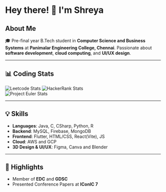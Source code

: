 # Hey there! 👋 I'm Shreya

## About Me
🎓 Pre-final year B.Tech student in **Computer Science and Business Systems** at **Panimalar Engineering College, Chennai**. Passionate about **software development**, **cloud computing**, and **UI/UX design**.

---

## 📊 Coding Stats

![Leetcode Stats](https://leetcard.jacoblin.cool/Shreya3145)
![HackerRank Stats](link_to_your_hackerrank_infographic)  
![Project Euler Stats](link_to_your_project_euler_infographic)

---

## 💡 Skills

- **Languages**: Java, C, CSharp, Python, R
- **Backend**: MySQL, Firebase, MongoDB
- **Frontend**: Flutter, HTML/CSS, React(Vite), JS
- **Cloud**: AWS and GCP
- **3D Design & UI/UX**: Figma, Canva and Blender

---

## 🌟 Highlights

- Member of **EDC** and **GDSC**
- Presented Conference Papers at **IConIC 7**

